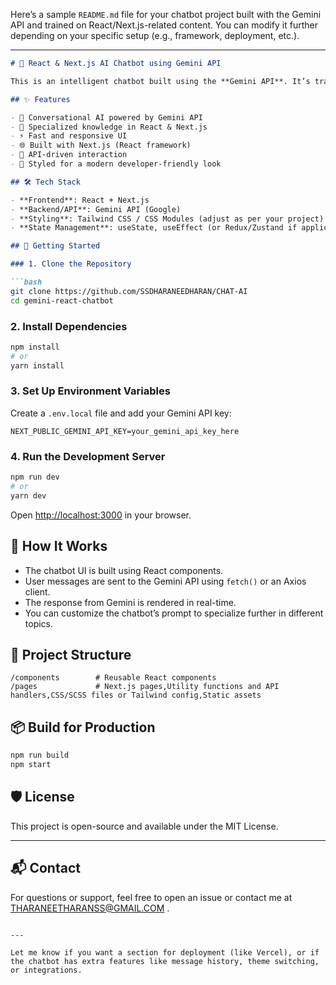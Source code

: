Here’s a sample `README.md` file for your chatbot project built with the Gemini API and trained on React/Next.js-related content. You can modify it further depending on your specific setup (e.g., framework, deployment, etc.).

---

````markdown
# 🤖 React & Next.js AI Chatbot using Gemini API

This is an intelligent chatbot built using the **Gemini API**. It’s trained with a rich dataset focused on **React** and **Next.js** technologies, making it a helpful assistant for developers working with modern frontend stacks.

## ✨ Features

- 💬 Conversational AI powered by Gemini API
- 🧠 Specialized knowledge in React & Next.js
- ⚡ Fast and responsive UI
- 🌐 Built with Next.js (React framework)
- 📡 API-driven interaction
- 🎨 Styled for a modern developer-friendly look

## 🛠️ Tech Stack

- **Frontend**: React + Next.js
- **Backend/API**: Gemini API (Google)
- **Styling**: Tailwind CSS / CSS Modules (adjust as per your project)
- **State Management**: useState, useEffect (or Redux/Zustand if applicable)

## 🚀 Getting Started

### 1. Clone the Repository

```bash
git clone https://github.com/SSDHARANEEDHARAN/CHAT-AI
cd gemini-react-chatbot
````

### 2. Install Dependencies

```bash
npm install
# or
yarn install
```

### 3. Set Up Environment Variables

Create a `.env.local` file and add your Gemini API key:

```env
NEXT_PUBLIC_GEMINI_API_KEY=your_gemini_api_key_here
```

### 4. Run the Development Server

```bash
npm run dev
# or
yarn dev
```

Open [http://localhost:3000](http://localhost:3000) in your browser.

## 🧠 How It Works

* The chatbot UI is built using React components.
* User messages are sent to the Gemini API using `fetch()` or an Axios client.
* The response from Gemini is rendered in real-time.
* You can customize the chatbot’s prompt to specialize further in different topics.

## 📁 Project Structure

```
/components        # Reusable React components
/pages             # Next.js pages,Utility functions and API handlers,CSS/SCSS files or Tailwind config,Static assets
```


## 📦 Build for Production

```bash
npm run build
npm start
```

## 🛡️ License

This project is open-source and available under the MIT License.

---

## 📬 Contact

For questions or support, feel free to open an issue or contact me at THARANEETHARANSS@GMAIL.COM
.

```

---

Let me know if you want a section for deployment (like Vercel), or if the chatbot has extra features like message history, theme switching, or integrations.
```
